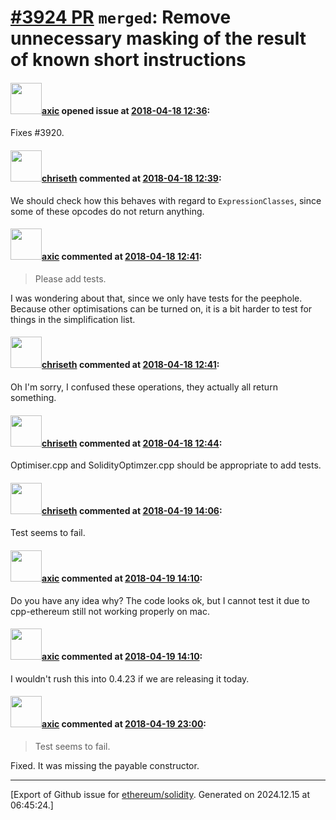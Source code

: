 # [\#3924 PR](https://github.com/ethereum/solidity/pull/3924) `merged`: Remove unnecessary masking of the result of known short instructions

#### <img src="https://avatars.githubusercontent.com/u/20340?v=4" width="50">[axic](https://github.com/axic) opened issue at [2018-04-18 12:36](https://github.com/ethereum/solidity/pull/3924):

Fixes #3920.

#### <img src="https://avatars.githubusercontent.com/u/9073706?v=4" width="50">[chriseth](https://github.com/chriseth) commented at [2018-04-18 12:39](https://github.com/ethereum/solidity/pull/3924#issuecomment-382372150):

We should check how this behaves with regard to `ExpressionClasses`, since some of these opcodes do not return anything.

#### <img src="https://avatars.githubusercontent.com/u/20340?v=4" width="50">[axic](https://github.com/axic) commented at [2018-04-18 12:41](https://github.com/ethereum/solidity/pull/3924#issuecomment-382372736):

> Please add tests.

I was wondering about that, since we only have tests for the peephole. Because other optimisations can be turned on, it is a bit harder to test for things in the simplification list.

#### <img src="https://avatars.githubusercontent.com/u/9073706?v=4" width="50">[chriseth](https://github.com/chriseth) commented at [2018-04-18 12:41](https://github.com/ethereum/solidity/pull/3924#issuecomment-382372742):

Oh I'm sorry, I confused these operations, they actually all return something.

#### <img src="https://avatars.githubusercontent.com/u/9073706?v=4" width="50">[chriseth](https://github.com/chriseth) commented at [2018-04-18 12:44](https://github.com/ethereum/solidity/pull/3924#issuecomment-382373439):

Optimiser.cpp and SolidityOptimzer.cpp should be appropriate to add tests.

#### <img src="https://avatars.githubusercontent.com/u/9073706?v=4" width="50">[chriseth](https://github.com/chriseth) commented at [2018-04-19 14:06](https://github.com/ethereum/solidity/pull/3924#issuecomment-382749381):

Test seems to fail.

#### <img src="https://avatars.githubusercontent.com/u/20340?v=4" width="50">[axic](https://github.com/axic) commented at [2018-04-19 14:10](https://github.com/ethereum/solidity/pull/3924#issuecomment-382750867):

Do you have any idea why? The code looks ok, but I cannot test it due to cpp-ethereum still not working properly on mac.

#### <img src="https://avatars.githubusercontent.com/u/20340?v=4" width="50">[axic](https://github.com/axic) commented at [2018-04-19 14:10](https://github.com/ethereum/solidity/pull/3924#issuecomment-382750979):

I wouldn't rush this into 0.4.23 if we are releasing it today.

#### <img src="https://avatars.githubusercontent.com/u/20340?v=4" width="50">[axic](https://github.com/axic) commented at [2018-04-19 23:00](https://github.com/ethereum/solidity/pull/3924#issuecomment-382906004):

> Test seems to fail.

Fixed. It was missing the payable constructor.


-------------------------------------------------------------------------------



[Export of Github issue for [ethereum/solidity](https://github.com/ethereum/solidity). Generated on 2024.12.15 at 06:45:24.]
